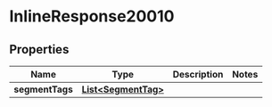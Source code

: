 

# InlineResponse20010


## Properties

Name | Type | Description | Notes
------------ | ------------- | ------------- | -------------
**segmentTags** | [**List&lt;SegmentTag&gt;**](SegmentTag.md) |  | 



